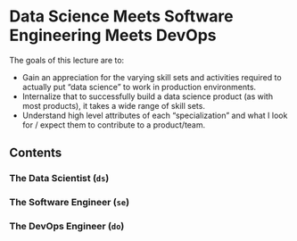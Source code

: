 # Data Science Meets Software Engineering Meets DevOps

The goals of this lecture are to:

* Gain an appreciation for the varying skill sets and activities required
to actually put “data science” to work in production environments.
* Internalize that to successfully build a data science product
(as with most products), it takes a wide range of skill sets.
* Understand high level attributes of each “specialization” and what
I look for / expect them to contribute to a product/team.

## Contents

### The Data Scientist (`ds`)

### The Software Engineer (`se`)

### The DevOps Engineer (`do`)
